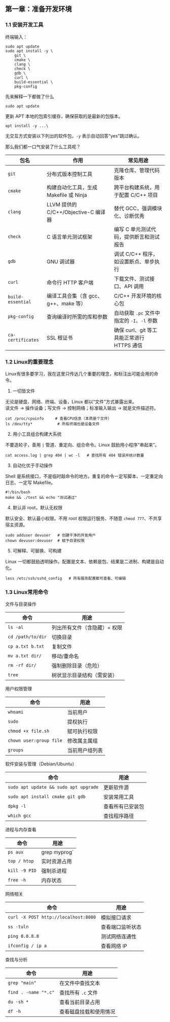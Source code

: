 ## 第一章：准备开发环境


### 1.1 安装开发工具

终端输入：

``` 
sudo apt update
sudo apt install -y \
    git \
    cmake \
    clang \
    check \
    gdb \
    curl \
    build-essential \
    pkg-config
```

先来解释一下都做了什么

`sudo apt update`

更新 APT 本地的包索引缓存，确保获取的是最新的包版本。

`apt install -y ...\`

无交互方式安装以下列出的软件包，`-y` 表示自动回答“yes”跳过确认。

那么我们都一口气安装了什么工具呢？

| 包名              | 作用                                   | 常见用途                                    |
| ----------------- | -------------------------------------- | ------------------------------------------- |
| `git`             | 分布式版本控制工具                     | 克隆仓库、管理代码版本                      |
| `cmake`           | 构建自动化工具，生成 Makefile 或 Ninja | 跨平台构建系统，用于配置 C/C++ 项目         |
| `clang`           | LLVM 提供的 C/C++/Objective-C 编译器   | 替代 GCC，强调模块化、诊断优秀              |
| `check`           | C 语言单元测试框架                     | 编写 C 单元测试代码，提供断言和测试报告     |
| `gdb`             | GNU 调试器                             | 调试 C/C++ 程序，如设置断点、单步执行       |
| `curl`            | 命令行 HTTP 客户端                     | 下载文件、测试接口、API 调用                |
| `build-essential` | 编译工具合集（含 gcc、g++、make 等）   | C/C++ 开发环境的核心包                      |
| `pkg-config`      | 查询编译时所需的库和参数               | 自动获取 `.pc` 文件中指定的 `-I`、`-l` 参数 |
| `ca-certificates` | SSL 根证书                             | 确保 curl、git 等工具能正常进行 HTTPS 通信  |

### 1.2 Linux的重要理念

Linux有很多要学习，我在这里只传达几个重要的理念，和标注出可能会用的命令。

1.  一切皆文件

无论是硬盘、网络、终端、设备，Linux 都以“文件”方式暴露出来。  
读文件 -\> 操作设备；写文件 -\> 控制网络；标准输入输出 -\> 就是文件描述符。

``` sourceCode
cat /proc/cpuinfo     # 查看CPU信息（本质是个文件）
ls /dev/tty*           # 所有终端也是设备文件
```

2.  用小工具组合构建大系统

不要造轮子，善用 `|` 管道、重定向、组合命令。Linux 鼓励用小程序“串起来”。

``` sourceCode
cat access.log | grep 404 | wc -l   # 查找所有 404 错误并统计数量
```

3.  自动化优于手动操作

Shell 是系统接口，不是临时敲命令的地方。重复的命令一定写脚本、一定重定向日志、一定写 Makefile。

``` sourceCode
#!/bin/bash
make && ./test && echo "测试通过"
```

4.  默认非 root，默认无权限

默认安全、默认最小权限。不用 root 权限运行服务、不随意 `chmod 777`、不共享宿主资源。

``` sourceCode
sudo adduser devuser   # 创建干净的开发用户
chown devuser:devuser  # 赋予目录权限
```

5.  可解释、可替换、可构建

Linux 一切都鼓励透明操作。配置是文本、依赖是包、结果是二进制、构建是自动化。

``` sourceCode
less /etc/ssh/sshd_config   # 所有服务配置都可查看、可编辑
```

### 1.3 Linux常用命令

文件与目录操作

| 命令              | 用途                         |
| ----------------- | ---------------------------- |
| `ls -al`          | 列出所有文件（含隐藏）+ 权限 |
| `cd /path/to/dir` | 切换目录                     |
| `cp a.txt b.txt`  | 复制文件                     |
| `mv a.txt dir/`   | 移动/重命名                  |
| `rm -rf dir/`     | 强制删除目录（危险）         |
| `tree`            | 树状显示目录结构（需安装）   |

用户权限管理

| 命令                    | 用途           |
| ----------------------- | -------------- |
| `whoami`                | 当前用户       |
| `sudo`                  | 提权执行       |
| `chmod +x file.sh`      | 赋可执行权限   |
| `chown user:group file` | 修改属主属组   |
| `groups`                | 当前用户组列表 |

软件安装与管理（Debian/Ubuntu）

| 命令                                  | 用途             |
| ------------------------------------- | ---------------- |
| `sudo apt update && sudo apt upgrade` | 更新软件源       |
| `sudo apt install cmake git gdb`      | 安装常用工具     |
| `dpkg -l`                             | 查看所有已安装包 |
| `which gcc`                           | 查找程序路径     |

进程与内存查看

| 命令          | 用途          |
| ------------- | ------------- |
| `ps aux`      | grep myprog\` |
| `top / htop`  | 实时资源占用  |
| `kill -9 PID` | 强制杀进程    |
| `free -h`     | 内存状态      |

网络相关

| 命令                                 | 用途             |
| ------------------------------------ | ---------------- |
| `curl -X POST http://localhost:8080` | 模拟接口请求     |
| `ss -tuln`                           | 查看端口监听状态 |
| `ping 8.8.8.8`                       | 测试网络连通性   |
| `ifconfig / ip a`                    | 查看网络 IP      |

查找与分析

| 命令                 | 用途                   |
| -------------------- | ---------------------- |
| `grep "main"`        | 在文件中查找文本       |
| `find . -name "*.c"` | 查找所有 `.c` 文件     |
| `du -sh *`           | 查看当前目录占用       |
| `df -h`              | 查看磁盘挂载和使用情况 |
